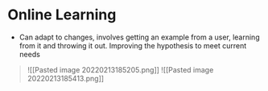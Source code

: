 # Online Learning
- Can adapt to changes, involves getting an example from a user, learning from it and throwing it out. Improving the hypothesis to meet current needs
>![[Pasted image 20220213185205.png]]
>![[Pasted image 20220213185413.png]]